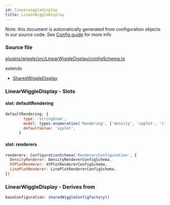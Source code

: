 ```yaml
---
id: linearwiggledisplay
title: LinearWiggleDisplay
---
```


Note: this document is automatically generated from configuration objects in our
source code. See [Config guide](/docs/config_guide) for more info

### Source file

[plugins/wiggle/src/LinearWiggleDisplay/configSchema.ts](https://github.com/GMOD/jbrowse-components/blob/main/plugins/wiggle/src/LinearWiggleDisplay/configSchema.ts)

extends

- [SharedWiggleDisplay](../sharedwiggledisplay)

### LinearWiggleDisplay - Slots

#### slot: defaultRendering

```js
defaultRendering: {
        type: 'stringEnum',
        model: types.enumeration('Rendering', ['density', 'xyplot', 'line']),
        defaultValue: 'xyplot',
      }
```

#### slot: renderers

```js
renderers: ConfigurationSchema('RenderersConfiguration', {
  DensityRenderer: DensityRendererConfigSchema,
  XYPlotRenderer: XYPlotRendererConfigSchema,
  LinePlotRenderer: LinePlotRendererConfigSchema,
})
```

### LinearWiggleDisplay - Derives from

```js
baseConfiguration: sharedWiggleConfigFactory()
```
